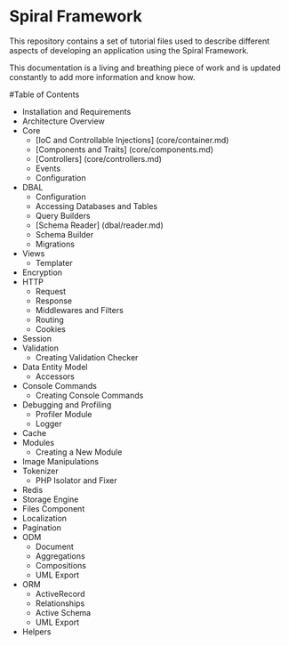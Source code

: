 # Spiral Framework
This repository contains a set of tutorial files used to describe different aspects of developing an application using the Spiral Framework.

This documentation is a living and breathing piece of work and is updated constantly to add more information and know how.

#Table of Contents
* Installation and Requirements 
* Architecture Overview
* Core
  * [IoC and Controllable Injections] (core/container.md)
  * [Components and Traits] (core/components.md)
  * [Controllers] (core/controllers.md)
  * Events
  * Configuration
* DBAL
  * Configuration
  * Accessing Databases and Tables
  * Query Builders
  * [Schema Reader] (dbal/reader.md)
  * Schema Builder
  * Migrations
* Views
  * Templater
* Encryption
* HTTP
  * Request
  * Response
  * Middlewares and Filters
  * Routing
  * Cookies
* Session
* Validation
  * Creating Validation Checker
* Data Entity Model
  * Accessors
* Console Commands
  * Creating Console Commands
* Debugging and Profiling
  * Profiler Module
  * Logger
* Cache
* Modules
  * Creating a New Module
* Image Manipulations
* Tokenizer
  * PHP Isolator and Fixer
* Redis
* Storage Engine
* Files Component
* Localization
* Pagination
* ODM
  * Document
  * Aggregations
  * Compositions
  * UML Export
* ORM
  * ActiveRecord
  * Relationships
  * Active Schema
  * UML Export
* Helpers
